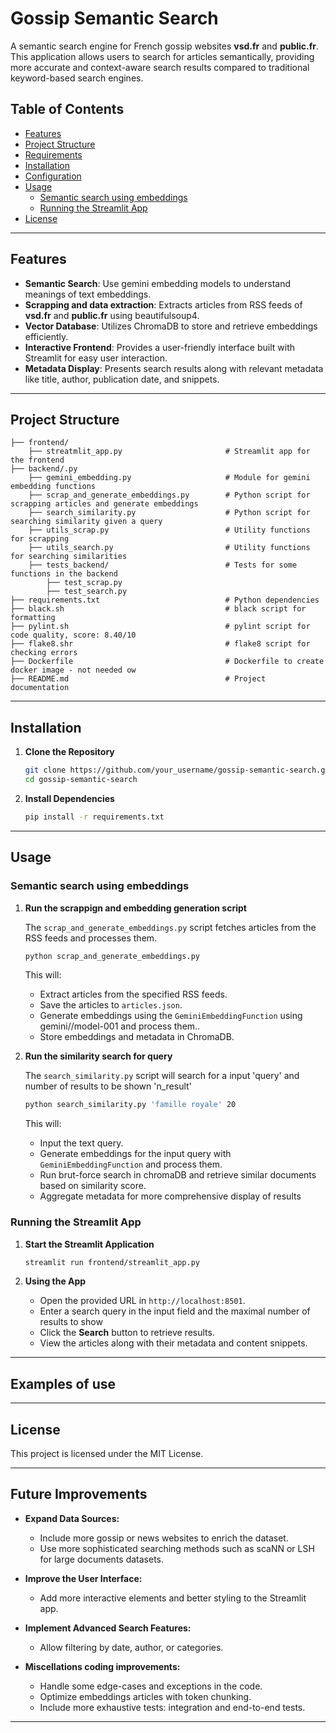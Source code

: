 
# Gossip Semantic Search

A semantic search engine for French gossip websites **vsd.fr** and **public.fr**. This application allows users to search for articles semantically, providing more accurate and context-aware search results compared to traditional keyword-based search engines.

## Table of Contents

- [Features](#features)
- [Project Structure](#project-structure)
- [Requirements](#requirements)
- [Installation](#installation)
- [Configuration](#configuration)
- [Usage](#usage)
  - [Semantic search using embeddings](#semantic-search-using-embeddings)
  - [Running the Streamlit App](#running-the-streamlit-app)
- [License](#license)

---

## Features

- **Semantic Search**: Use gemini embedding models to understand meanings of text embeddings.
- **Scrapping and data extraction**: Extracts articles from RSS feeds of **vsd.fr** and **public.fr** using beautifulsoup4.
- **Vector Database**: Utilizes ChromaDB to store and retrieve embeddings efficiently.
- **Interactive Frontend**: Provides a user-friendly interface built with Streamlit for easy user interaction.
- **Metadata Display**: Presents search results along with relevant metadata like title, author, publication date, and snippets.

---

## Project Structure

```
├── frontend/                  
    ├── streatmlit_app.py                       # Streamlit app for the frontend 
├── backend/.py                                 
    ├── gemini_embedding.py                     # Module for gemini embedding functions
    ├── scrap_and_generate_embeddings.py        # Python script for scrapping articles and generate embeddings
    ├── search_similarity.py                    # Python script for searching similarity given a query
    ├── utils_scrap.py                          # Utility functions for scrapping
    ├── utils_search.py                         # Utility functions for searching similarities
    ├── tests_backend/                          # Tests for some functions in the backend
        ├── test_scrap.py
        ├── test_search.py
├── requirements.txt                            # Python dependencies
├── black.sh                                    # black script for formatting
├── pylint.sh                                   # pylint script for code quality, score: 8.40/10
├── flake8.shr                                  # flake8 script for checking errors
├── Dockerfile                                  # Dockerfile to create docker image - not needed ow
├── README.md                                   # Project documentation

```

---

## Installation

1. **Clone the Repository**

   ```bash
   git clone https://github.com/your_username/gossip-semantic-search.git
   cd gossip-semantic-search
   ```

2. **Install Dependencies**

   ```bash
   pip install -r requirements.txt
   ```

---

## Usage

### Semantic search using embeddings

1. **Run the scrappign and embedding generation script**

   The `scrap_and_generate_embeddings.py` script fetches articles from the RSS feeds and processes them.

   ```bash
   python scrap_and_generate_embeddings.py
   ```

   This will:

   - Extract articles from the specified RSS feeds.
   - Save the articles to `articles.json`.
   - Generate embeddings using the `GeminiEmbeddingFunction` using gemini//model-001 and process them..
   - Store embeddings and metadata in ChromaDB.

2. **Run the similarity search for query**

   The `search_similarity.py` script will search for a input 'query' and number of results to be shown 'n_result' 

   ```bash
   python search_similarity.py 'famille royale' 20
   ```

   This will:

   - Input the text query.
   - Generate embeddings for the input query with `GeminiEmbeddingFunction`  and process them.
   - Run brut-force search in chromaDB and retrieve similar documents based on similarity score.
   - Aggregate metadata for more comprehensive display of results

### Running the Streamlit App

1. **Start the Streamlit Application**

   ```bash
   streamlit run frontend/streamlit_app.py
   ```

2. **Using the App**

   - Open the provided URL in  `http://localhost:8501`.
   - Enter a search query in the input field and the maximal number of results to show
   - Click the **Search** button to retrieve results.
   - View the articles along with their metadata and content snippets.

---

## Examples of use
---

## License

This project is licensed under the MIT License.

---

## Future Improvements

- **Expand Data Sources:**

  - Include more gossip or news websites to enrich the dataset.
  - Use more sophisticated searching methods such as scaNN or LSH for large documents datasets.

- **Improve the User Interface:**

  - Add more interactive elements and better styling to the Streamlit app.

- **Implement Advanced Search Features:**

  - Allow filtering by date, author, or categories.

- **Miscellations coding improvements:**
  - Handle some edge-cases and exceptions in the code.
  - Optimize embeddings articles with token chunking.
  - Include more exhaustive tests: integration and end-to-end tests.

---

